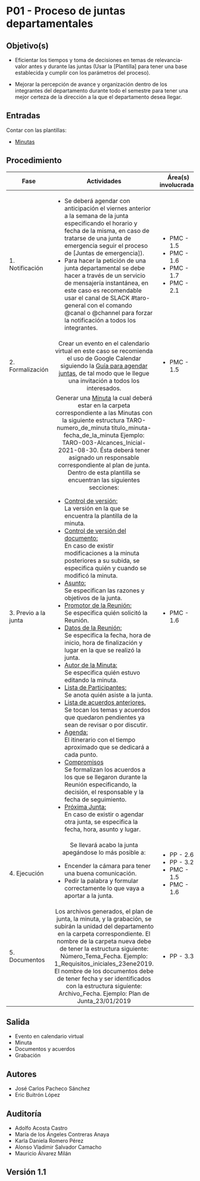 # P01 - Proceso de juntas departamentales

## Objetivo(s)

- Eficientar los tiempos y toma de decisiones en temas de relevancia-valor antes y durante las juntas (Usar la [Plantilla] para tener una base establecida y cumplir con los parámetros del proceso).

- Mejorar la percepción de avance y organización dentro de los integrantes del departamento durante todo el semestre para tener una mejor certeza de la dirección a la que el departamento desea llegar.

## Entradas

Contar con las plantillas:

- [Minutas](../plantillas/PL01-plantilla-para-minutas)

## Procedimiento

| Fase |   Actividades   | Área(s) involucradas |
|------|:---------------:|--------------------|
| 1. Notificación    | <ul align="left"><li>Se deberá agendar con anticipación el viernes anterior a la semana de la junta especificando el horario y fecha de la misma, en caso de tratarse de una junta de emergencia seguir el proceso de  [Juntas de emergencia]).</li><li>Para hacer la petición de una junta departamental se debe hacer a través de un servicio de mensajería instantánea, en este caso es recomendable usar  el canal de SLACK #taro-general con el comando @canal o @channel para forzar la notificación a todos los integrantes.</li></ul> | <ul><li>PMC - 1.5</li><li>PMC - 1.6</li><li>PMC - 1.7</li><li>PMC - 2.1</li></ul> |
| 2. Formalización    | Crear un evento en el calendario virtual en este caso se recomienda el uso de Google Calendar siguiendo la [Guía para agendar juntas](../guias/G01-guia-para-agendar-juntas), de tal modo que le llegue una invitación a todos los interesados. | <ul><li>PMC - 1.5</li></ul> |
| 3. Previo a la junta     | Generar una [Minuta](../plantillas/PL01-plantilla-para-minutas) la cual deberá estar en la carpeta correspondiente a las Minutas con la siguiente estructura TARO-numero_de_minuta titulo_minuta-fecha_de_la_minuta  Ejemplo: TARO-003-Alcances_Inicial-2021-08-30. Ésta deberá tener asignado un responsable correspondiente al plan de junta. Dentro de esta plantilla se encuentran las siguientes secciones:  <ul align="left"> <li><u>  Control de versión: </u></li> La versión en la que se encuentra la plantilla de la minuta.  <li><u>  Control de versión del documento: </u> </li> En caso de existir modificaciones a la minuta posteriores a su subida, se especifica quién y cuando se modificó la minuta.  <li><u> Asunto: </u></li> Se especifican las razones y objetivos de la junta. <li><u>Promotor de la Reunión:  </u></li> Se especifica quién solicitó la Reunión. <li><u>  Datos de la Reunión:  </u></li>Se especifica la fecha, hora de inicio, hora de finalización y lugar en la que se realizó la junta.<li><u> Autor de la Minuta:  </u></li>Se especifica quién estuvo editando la minuta.<li><u> Lista de Participantes:  </u></li>Se anota quién asiste a la junta.<li><u>Lista de acuerdos anteriores.</u></li>Se tocan los temas y acuerdos que quedaron pendientes ya sean de revisar o por discutir. <li><u> Agenda:  </u></li>El itinerario con el tiempo aproximado que se dedicará a cada punto.<li><u> Compromisos </u></li>Se formalizan los acuerdos a los que se llegaron durante la Reunión especificando, la decisión, el responsable y la fecha de seguimiento.<li><u> Próxima Junta:  </u></li>En caso de existir o agendar otra junta, se especifica la fecha, hora, asunto y lugar. </ul>  | <ul><li>PMC - 1.6</li></ul> |
| 4. Ejecución | Se llevará acabo la junta apegándose lo más posible a: <ul align="left"><li>Encender la cámara para tener una buena comunicación.  </li><li>Pedir la palabra y formular correctamente lo que vaya a aportar a la junta.</li></ul>  | <ul><li>PP - 2.6</li><li>PP - 3.2</li><li>PMC - 1.5</li><li>PMC - 1.6</li></ul> |
| 5. Documentos | Los archivos generados, el plan de junta, la minuta, y la grabación, se subirán la unidad del departamento en la carpeta correspondiente. El nombre de la carpeta nueva debe de tener la estructura siguiente: Número_Tema_Fecha. Ejemplo: 1_Requisitos_iniciales_23ene2019. El nombre de los documentos debe de tener fecha y ser identificados con la estructura siguiente: Archivo_Fecha. Ejemplo: Plan de Junta_23/01/2019 | <ul><li>PP - 3.3</li></ul> |

## Salida

<ul><li>Evento en calendario virtual</li><li>Minuta</li><li>Documentos y acuerdos</li><li>Grabación</li></ul>

## Autores

<ul>
<li>José Carlos Pacheco Sánchez</li>
<li>Eric Buitrón López</li>
</ul>

## Auditoría

<ul>
<li>Adolfo Acosta Castro</li>
<li>María de los Ángeles Contreras Anaya</li>
<li>Karla Daniela Romero Pérez</li>
<li>Alonso Vladimir Salvador Camacho</li>
<li>Mauricio Álvarez Milán</li>
</ul>

## Versión 1.1
